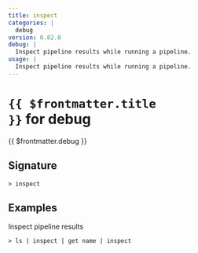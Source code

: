 ```yaml
---
title: inspect
categories: |
  debug
version: 0.82.0
debug: |
  Inspect pipeline results while running a pipeline.
usage: |
  Inspect pipeline results while running a pipeline.
---
```


# <code>{{ $frontmatter.title }}</code> for debug

<div class='command-title'>{{ $frontmatter.debug }}</div>

## Signature

```> inspect ```

## Examples

Inspect pipeline results
```shell
> ls | inspect | get name | inspect

```
